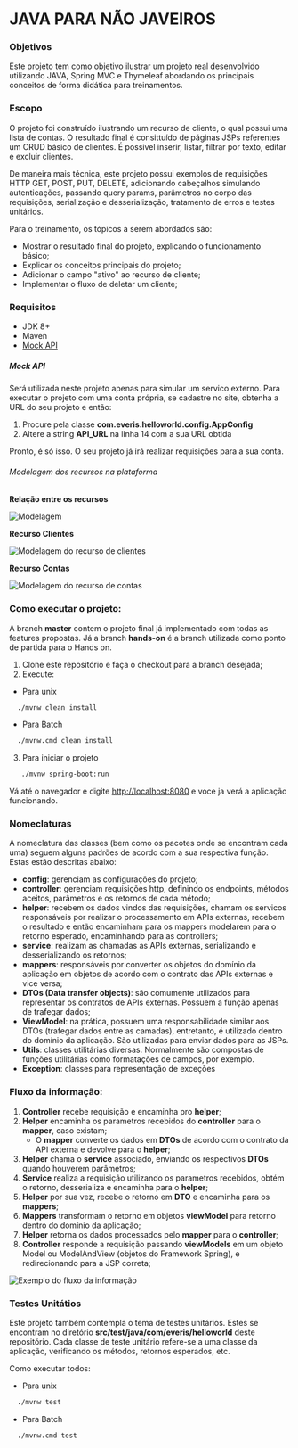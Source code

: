 # JAVA PARA NÃO JAVEIROS

### Objetivos

Este projeto tem como objetivo ilustrar um projeto real desenvolvido utilizando JAVA, Spring MVC e Thymeleaf abordando os principais conceitos de forma didática para treinamentos. 


### Escopo

O projeto foi construído ilustrando um recurso de cliente, o qual possui uma lista de contas. O resultado final é consittuído de páginas JSPs referentes um CRUD básico de clientes. É possivel inserir, listar, filtrar por texto, editar e excluir clientes.

De maneira mais técnica, este projeto possui exemplos de requisições HTTP GET, POST, PUT, DELETE, adicionando cabeçalhos simulando autenticações, passando query params, parâmetros no corpo das requisições, serialização e desserialização, tratamento de erros e testes unitários.

Para o treinamento, os tópicos a serem abordados são:
- Mostrar o resultado final do projeto, explicando o funcionamento básico;
- Explicar os conceitos principais do projeto;
- Adicionar o campo "ativo" ao recurso de cliente;
- Implementar o fluxo de deletar um cliente;


### Requisitos

- JDK 8+
- Maven
- [Mock API](https://mockapi.io/)

##### Mock API

Será utilizada neste projeto apenas para simular um servico externo. Para executar o projeto com uma conta própria, se cadastre no site, obtenha a URL do seu projeto e então:

1. Procure pela classe **com.everis.helloworld.config.AppConfig**
2. Altere a string **API_URL** na linha 14 com a sua URL obtida

Pronto, é só isso. O seu projeto já irá realizar requisições para a sua conta.

###### Modelagem dos recursos na plataforma


**Relação entre os recursos**

![Modelagem](imagens/modelagem.png)


**Recurso Clientes**

![Modelagem do recurso de clientes](imagens/modelagem_clientes.png)


**Recurso Contas**

![Modelagem do recurso de contas](imagens/modelagem_contas.png)


### Como executar o projeto:

A branch **master** contem o projeto final já implementado com todas as features propostas. Já a branch **hands-on** é a branch utilizada como ponto de partida para o Hands on.

1. Clone este repositório e faça o checkout para a branch desejada;
2. Execute:

- Para unix
```sh
  ./mvnw clean install
```

- Para Batch
```sh
  ./mvnw.cmd clean install
```

3) Para iniciar o projeto
```sh   
   ./mvnw spring-boot:run
```

Vá até o navegador e digite [http://localhost:8080](http://localhost:8080) e voce ja verá a aplicação funcionando.


### Nomeclaturas

A nomeclatura das classes (bem como os pacotes onde se encontram cada uma) seguem alguns padrões de acordo com a sua respectiva função. Estas estão descritas abaixo:

- **config**: gerenciam as configurações do projeto;
- **controller**: gerenciam requisições http, definindo os endpoints, métodos aceitos, parâmetros e os retornos de cada método;
- **helper**: recebem os dados vindos das requisições, chamam os servicos responsáveis por realizar o processamento em APIs externas, recebem o resultado e então encaminham para os mappers modelarem para o retorno esperado, encaminhando para as controllers;
- **service**: realizam as chamadas as APIs externas, serializando e desserializando os retornos;
- **mappers**: responsáveis por converter os objetos do domínio da aplicação em objetos de acordo com o contrato das APIs externas e vice versa;
- **DTOs (Data transfer objects)**: são comumente utilizados para representar os contratos de APIs externas. Possuem a função apenas de trafegar dados;
- **ViewModel**: na prática, possuem uma responsabilidade similar aos DTOs (trafegar dados entre as camadas), entretanto, é utilizado dentro do domínio da aplicação. São utilizadas para enviar dados para as JSPs.
- **Utils**: classes utilitárias diversas. Normalmente são compostas de funções utilitárias como formatações de campos, por exemplo.
- **Exception**: classes para representação de exceções


### Fluxo da informação:

1. **Controller** recebe requisição e encaminha pro **helper**;
2. **Helper** encaminha os parametros recebidos do **controller** para o **mapper**, caso existam;
    * O **mapper** converte os dados em **DTOs** de acordo com o contrato da API externa e devolve para o **helper**;
3. **Helper** chama o **service** associado, enviando os respectivos **DTOs** quando houverem parâmetros;
4. **Service** realiza a requisição utilizando os parametros recebidos, obtém o retorno, desserializa e encaminha para o **helper**;
5. **Helper** por sua vez, recebe o retorno em **DTO** e encaminha para os **mappers**;
6. **Mappers** transformam o retorno em objetos **viewModel** para retorno dentro do domínio da aplicação;
7. **Helper** retorna os dados processados pelo **mapper** para o **controller**;
8. **Controller** responde a requisição passando **viewModels** em um objeto Model ou ModelAndView (objetos do Framework Spring), e redirecionando para a JSP correta;

![Exemplo do fluxo da informação](imagens/fluxo_informacao.png)

### Testes Unitátios
Este projeto também contempla o tema de testes unitários. Estes se encontram no diretório **src/test/java/com/everis/helloworld** deste repositório. Cada classe de teste unitário refere-se a uma classe da aplicação, verificando os métodos, retornos esperados, etc.

Como executar todos:
- Para unix
```sh
  ./mvnw test
```

- Para Batch
```sh
  ./mvnw.cmd test
```


